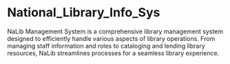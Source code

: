 # National_Library_Info_Sys
 NaLib Management System is a comprehensive library management system designed to efficiently handle various aspects of library operations. From managing staff information and roles to cataloging and lending library resources, NaLib streamlines processes for a seamless library experience.
